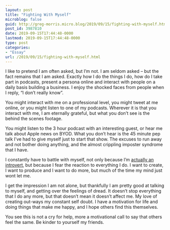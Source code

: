 ```yaml
---
layout: post
title: "Fighting With Myself"
microblog: false
guid: http://greg-morris.micro.blog/2019/09/15/fighting-with-myself.html
post_id: 3987810
date: 2019-09-15T17:44:48-0000
lastmod: 2019-09-15T17:44:48-0000
type: post
categories:
- "Essay"
url: /2019/09/15/fighting-with-myself.html
---
```

<!--kg-card-begin: html--><p><!--kg-card-begin: html--></p>
<p>I like to pretend I am often asked, but I’m not. I am seldom asked – but the fact remains that I am asked. Exactly how I do the things I do, how do I take part in podcasts, present a persona online and interact with people on a daily basis building a business. I enjoy the shocked faces from people when I reply, “I don’t really know”.</p>
<p>You might interact with me on a professional level, you might tweet at me online, or you might listen to one of my podcasts. Wherever it is that you interact with me, I am eternally grateful, but what you don’t see is the behind the scenes footage.</p>
<p>You might listen to the 3 hour podcast with an interesting guest, or hear me talk about Apple news on BYOD. What you don’t hear is the 45 minute pep talk I’ve had to give myself just to start that show. The excuses to run away and not bother doing anything, and the almost crippling imposter syndrome that I have.</p>
<p>I constantly have to battle with myself, not only because I’m <a href="https://gr36.com/im-an-outgoing-introvert/">actually an introvert</a>, but because I fear the reaction to everything I do. I want to create, I want to produce and I want to do more, but much of the time my mind just wont let me.</p>
<p>I get the impression I am not alone, but thankfully I am pretty good at talking to myself, and getting over the feelings of dread. It doesn’t stop everything that I do any more, but that doesn’t mean it doesn’t affect me. My love of creating out-ways my constant self doubt. I have a motivation for life and doing things that make me happy, and I hope others find this themselves.</p>
<p>You see this is not a cry for help, more a motivational call to say that others feel the same. Be kinder to yourself my friends.</p>
<p><!--kg-card-end: html--></p>
<!--kg-card-end: html-->
